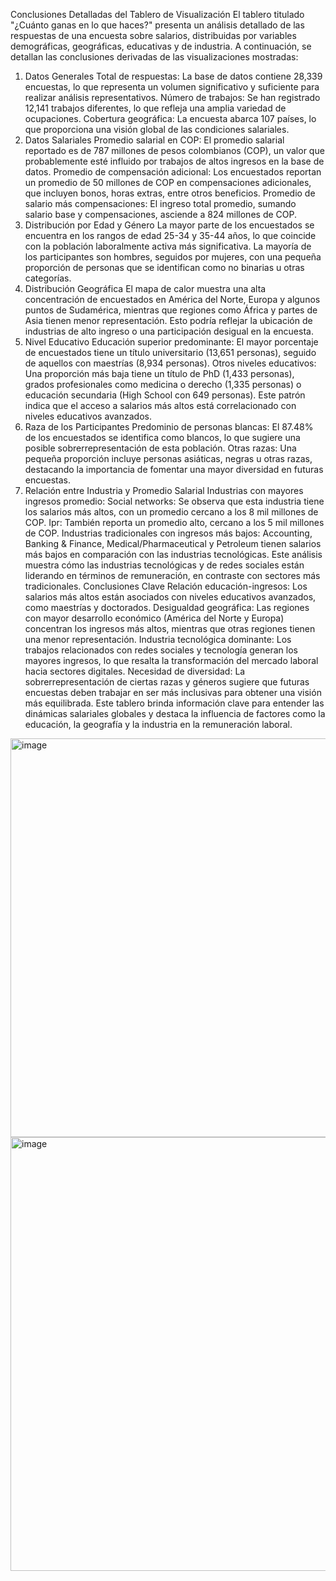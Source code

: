 Conclusiones Detalladas del Tablero de Visualización
El tablero titulado "¿Cuánto ganas en lo que haces?" presenta un análisis detallado de las respuestas de una encuesta sobre salarios, distribuidas por variables demográficas, geográficas, educativas y de industria. A continuación, se detallan las conclusiones derivadas de las visualizaciones mostradas:

1. Datos Generales
Total de respuestas: La base de datos contiene 28,339 encuestas, lo que representa un volumen significativo y suficiente para realizar análisis representativos.
Número de trabajos: Se han registrado 12,141 trabajos diferentes, lo que refleja una amplia variedad de ocupaciones.
Cobertura geográfica: La encuesta abarca 107 países, lo que proporciona una visión global de las condiciones salariales.
2. Datos Salariales
Promedio salarial en COP: El promedio salarial reportado es de 787 millones de pesos colombianos (COP), un valor que probablemente esté influido por trabajos de altos ingresos en la base de datos.
Promedio de compensación adicional: Los encuestados reportan un promedio de 50 millones de COP en compensaciones adicionales, que incluyen bonos, horas extras, entre otros beneficios.
Promedio de salario más compensaciones: El ingreso total promedio, sumando salario base y compensaciones, asciende a 824 millones de COP.
3. Distribución por Edad y Género
La mayor parte de los encuestados se encuentra en los rangos de edad 25-34 y 35-44 años, lo que coincide con la población laboralmente activa más significativa.
La mayoría de los participantes son hombres, seguidos por mujeres, con una pequeña proporción de personas que se identifican como no binarias u otras categorías.
4. Distribución Geográfica
El mapa de calor muestra una alta concentración de encuestados en América del Norte, Europa y algunos puntos de Sudamérica, mientras que regiones como África y partes de Asia tienen menor representación.
Esto podría reflejar la ubicación de industrias de alto ingreso o una participación desigual en la encuesta.
5. Nivel Educativo
Educación superior predominante: El mayor porcentaje de encuestados tiene un título universitario (13,651 personas), seguido de aquellos con maestrías (8,934 personas).
Otros niveles educativos: Una proporción más baja tiene un título de PhD (1,433 personas), grados profesionales como medicina o derecho (1,335 personas) o educación secundaria (High School con 649 personas).
Este patrón indica que el acceso a salarios más altos está correlacionado con niveles educativos avanzados.
6. Raza de los Participantes
Predominio de personas blancas: El 87.48% de los encuestados se identifica como blancos, lo que sugiere una posible sobrerrepresentación de esta población.
Otras razas: Una pequeña proporción incluye personas asiáticas, negras u otras razas, destacando la importancia de fomentar una mayor diversidad en futuras encuestas.
7. Relación entre Industria y Promedio Salarial
Industrias con mayores ingresos promedio:
Social networks: Se observa que esta industria tiene los salarios más altos, con un promedio cercano a los 8 mil millones de COP.
Ipr: También reporta un promedio alto, cercano a los 5 mil millones de COP.
Industrias tradicionales con ingresos más bajos:
Accounting, Banking & Finance, Medical/Pharmaceutical y Petroleum tienen salarios más bajos en comparación con las industrias tecnológicas.
Este análisis muestra cómo las industrias tecnológicas y de redes sociales están liderando en términos de remuneración, en contraste con sectores más tradicionales.
Conclusiones Clave
Relación educación-ingresos: Los salarios más altos están asociados con niveles educativos avanzados, como maestrías y doctorados.
Desigualdad geográfica: Las regiones con mayor desarrollo económico (América del Norte y Europa) concentran los ingresos más altos, mientras que otras regiones tienen una menor representación.
Industria tecnológica dominante: Los trabajos relacionados con redes sociales y tecnología generan los mayores ingresos, lo que resalta la transformación del mercado laboral hacia sectores digitales.
Necesidad de diversidad: La sobrerrepresentación de ciertas razas y géneros sugiere que futuras encuestas deben trabajar en ser más inclusivas para obtener una visión más equilibrada.
Este tablero brinda información clave para entender las dinámicas salariales globales y destaca la influencia de factores como la educación, la geografía y la industria en la remuneración laboral.
<img width="638" alt="image" src="https://github.com/user-attachments/assets/41fe72af-2bc6-4c86-a06e-a328ea0af239" />


<img width="694" alt="image" src="https://github.com/user-attachments/assets/2de5872b-81e7-4973-8338-05280096805d" />
